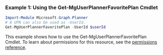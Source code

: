 ### Example 1: Using the Get-MgUserPlannerFavoritePlan Cmdlet
```powershell
Import-Module Microsoft.Graph.Planner
# A UPN can also be used as -UserId.
Get-MgUserPlannerFavoritePlan -UserId $userId
```
This example shows how to use the Get-MgUserPlannerFavoritePlan Cmdlet.
To learn about permissions for this resource, see the [permissions reference](/graph/permissions-reference).
